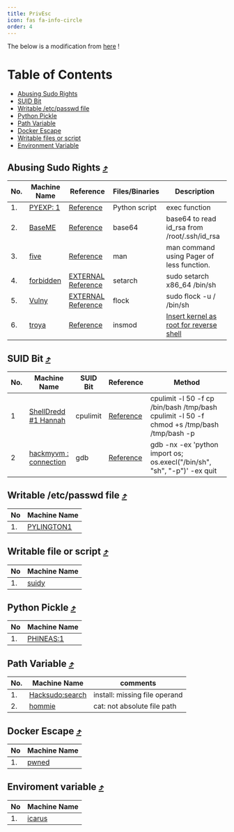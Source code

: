 ```yaml
---
title: PrivEsc
icon: fas fa-info-circle
order: 4
---
```


The below is a modification from [here](https://github.com/Ignitetechnologies/Privilege-Escalation) !


Table of Contents
=================

* [Abusing Sudo Rights](#sudo)
* [SUID Bit](#suid)
* [Writable /etc/passwd file](#etc)
* [Python Pickle](#pickle)
* [Path Variable](#path)
* [Docker Escape](#docker)
* [Writable files or script](#wfos)
* [Environment Variable](#ev)

<a name="sudo"></a>
##  Abusing Sudo Rights [⤴](#table-of-contents)

|No.|Machine Name|Reference|Files/Binaries| Description |
|-------|--------------|--------------|----------------|----------------|
|1.|[PYEXP: 1](https://www.vulnhub.com/entry/pyexp-1,534/)|[Reference](https://am-a-circle.github.io/posts/PYEXP_1/)| Python script| exec function |
|2.|[BaseME](https://hackmyvm.eu/machines/machine.php?vm=BaseME)|[Reference](https://am-a-circle.github.io/posts/BaseME/)| base64| base64 to read id_rsa from /root/.ssh/id_rsa |
|3.|[five](https://hackmyvm.eu/machines/machine.php?vm=five)|[Reference](https://am-a-circle.github.io/posts/five/)| man | man command using Pager of less function. |
|4.|[forbidden](https://hackmyvm.eu/machines/machine.php?vm=Forbidden)| [EXTERNAL Reference](https://d4t4s3c.medium.com/hackmyvm-forbidden-4266900e6c94) | setarch |  sudo setarch x86_64 /bin/sh |
|5.|[Vulny](https://hackmyvm.eu/machines/machine.php?vm=Vulny)| [EXTERNAL Reference](https://kerszl.github.io/hacking/walkthrough/vulny/) | flock |   sudo flock -u / /bin/sh |
|6.|[troya](https://hackmyvm.eu/machines/machine.php?vm=troya)|[Reference](https://am-a-circle.github.io/posts/troya/)| insmod | [Insert kernel as root for reverse shell](https://book.hacktricks.xyz/linux-unix/privilege-escalation/linux-capabilities#example-2-with-binary)  |
 
<a name="suid"></a>
##  SUID Bit [⤴](#table-of-contents)

|No.| Machine Name                 |SUID Bit| Reference | Method |
|-------|------------------------------|-------|-------|--------------------------------------------------------|
|1|[ShellDredd #1 Hannah](https://www.vulnhub.com/entry/onsystem-shelldredd-1-hannah,545/)| cpulimit|[Reference](https://am-a-circle.github.io/posts/ONSYSTEM-HANNAH/)  | cpulimit -l 50 -f cp /bin/bash /tmp/bash <br> cpulimit -l 50 -f chmod +s /tmp/bash <br>  /tmp/bash -p|
|2|[hackmyvm : connection](https://hackmyvm.eu/machines/machine.php?vm=Connection)| gdb |[Reference](https://am-a-circle.github.io/posts/connection/)  | gdb -nx -ex 'python import os; os.execl("/bin/sh", "sh", "-p")' -ex quit |



<a name="etc"></a>
##  Writable /etc/passwd file [⤴](#table-of-contents)

| No | Machine Name|
|----|-----------|
|1.	 | [PYLINGTON1](https://am-a-circle.github.io/posts/PYLINGTON_1/)|

<a name="wfos"></a>
##  Writable file or script [⤴](#table-of-contents)

| No | Machine Name|
|----|-----------|
|1.	 | [suidy](https://am-a-circle.github.io/posts/suidy/)|

<a name="pickle"></a>
##  Python Pickle [⤴](#table-of-contents)

| No | Machine Name|
|----|-----------|
|1.	 | [PHINEAS:1](https://am-a-circle.github.io/posts/PHINEAS_1/)|

<a name="path"></a>
##  Path Variable [⤴](#table-of-contents)

|No.| Machine Name   | comments  |
|-------|-----------------|--------|
|1.| [Hacksudo:search](https://am-a-circle.github.io/posts/Hacksudo_Search/)|install: missing file operand    |
|2.| [hommie](https://am-a-circle.github.io/posts/Hommie/)|cat: not absolute file path   |

<a name="docker"></a>
##  Docker Escape [⤴](#table-of-contents)

| No | Machine Name|
|----|-----------|
|1.	 | [pwned](https://am-a-circle.github.io/posts/pwned/)|

<a name="ev"></a>
##  Enviroment variable [⤴](#table-of-contents)
| No | Machine Name|
|----|-----------|
|1.| [icarus](https://am-a-circle.github.io/posts/icarus/)| LD_PRELOAD |
